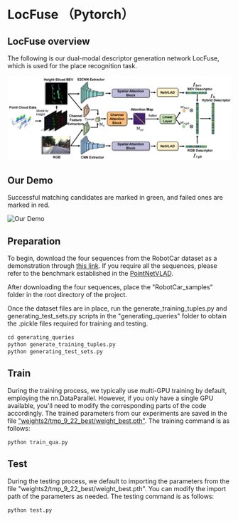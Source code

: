 # LocFuse （Pytorch）

## LocFuse overview
The following is our dual-modal descriptor generation network LocFuse, which is used for the place recognition task.

![LocFuse overview](Locfuse.PNG )

## Our Demo

Successful matching candidates are marked in green, and failed ones are marked in red. 

![Our Demo](demo_locfuse.gif)

## Preparation

To begin, download the four sequences from the RobotCar dataset as a demonstration through [this link](https://example.com/path/to/file.zip](https://1drv.ms/u/c/15abfec70c0a221d/EUYaPfXNdjlClfQocYsrEb0BbB59MK_Tgy_YnZuTvRDAYg)). If you require all the sequences, please refer to the benchmark established in the [PointNetVLAD](https://github.com/mikacuy/pointnetvlad?tab=readme-ov-file). 

After downloading the four sequences, place the "RobotCar_samples" folder in the root directory of the project.

Once the dataset files are in place, run the generate_training_tuples.py and generating_test_sets.py scripts in the "generating_queries" folder to obtain the .pickle files required for training and testing.

```
cd generating_queries
python generate_training_tuples.py
python generating_test_sets.py
```
## Train

During the training process, we typically use multi-GPU training by default, employing the nn.DataParallel. However, if you only have a single GPU available, you'll need to modify the corresponding parts of the code accordingly. The trained parameters from our experiments are saved in the file ["weights2/tmp_9_22_best/weight_best.pth"](https://github.com/Bryan-ZhengRui/LocFuse/tree/main/weights2/tmp_9_22_best). The training command is as follows:

```
python train_qua.py
```

## Test

During the testing process, we default to importing the parameters from the file "weights2/tmp_9_22_best/weight_best.pth". You can modify the import path of the parameters as needed. The testing command is as follows:

```
python test.py
```
